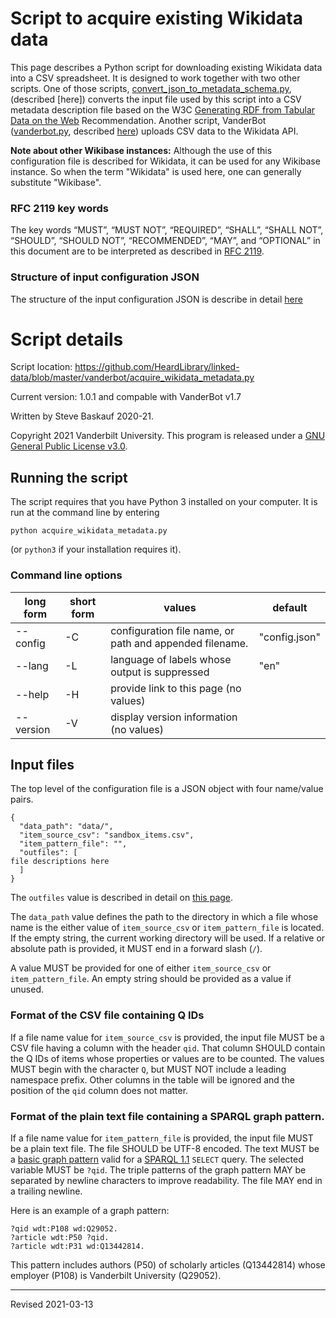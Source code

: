 # Script to acquire existing Wikidata data

This page describes a Python script for downloading existing Wikidata data into a CSV spreadsheet. It is designed to work together with two other scripts. One of those scripts, [convert_json_to_metadata_schema.py](convert_json_to_metadata_schema.py), (described [here]) converts the input file used by this script into a CSV metadata description file based on the W3C [Generating RDF from Tabular Data on the Web](https://www.w3.org/TR/csv2rdf/) Recommendation. Another script, VanderBot ([vanderbot.py](vanderbot.py), described [here](./README.md)) uploads CSV data to the Wikidata API. 

**Note about other Wikibase instances:** Although the use of this configuration file is described for Wikidata, it can be used for any Wikibase instance. So when the term "Wikidata" is used here, one can generally substitute "Wikibase".

### RFC 2119 key words

The key words “MUST”, “MUST NOT”, “REQUIRED”, “SHALL”, “SHALL NOT”, “SHOULD”, “SHOULD NOT”, “RECOMMENDED”, “MAY”, and “OPTIONAL” in this document are to be interpreted as described in [RFC 2119](https://tools.ietf.org/html/rfc2119).

### Structure of input configuration JSON

The structure of the input configuration JSON is describe in detail [here](convert-config.md)

# Script details

Script location: <https://github.com/HeardLibrary/linked-data/blob/master/vanderbot/acquire_wikidata_metadata.py>

Current version: 1.0.1 and compable with VanderBot v1.7

Written by Steve Baskauf 2020-21.

Copyright 2021 Vanderbilt University. This program is released under a [GNU General Public License v3.0](http://www.gnu.org/licenses/gpl-3.0).

## Running the script

The script requires that you have Python 3 installed on your computer. It is run at the command line by entering

```
python acquire_wikidata_metadata.py
```

(or `python3` if your installation requires it). 


### Command line options

| long form | short form | values | default |
| --------- | ---------- | ------ | ------- |
| --config | -C | configuration file name, or path and appended filename. | "config.json" |
| --lang | -L | language of labels whose output is suppressed | "en" |
| --help | -H | provide link to this page (no values) |  |
| --version | -V | display version information (no values) |  |

## Input files

The top level of the configuration file is a JSON object with four name/value pairs. 

```
{
  "data_path": "data/",
  "item_source_csv": "sandbox_items.csv",
  "item_pattern_file": "",
  "outfiles": [
file descriptions here
  ]
}
```

The `outfiles` value is described in detail on [this page](convert-config.md). 

The `data_path` value defines the path to the directory in which a file whose name is the either value of `item_source_csv` or `item_pattern_file` is located. If the empty string, the current working directory will be used. If a relative or absolute path is provided, it MUST end in a forward slash (`/`).

A value MUST be provided for one of either `item_source_csv` or `item_pattern_file`. An empty string should be provided as a value if unused.

### Format of the CSV file containing Q IDs

If a file name value for `item_source_csv` is provided, the input file MUST be a CSV file having a column with the header `qid`. That column SHOULD contain the Q IDs of items whose properties or values are to be counted. The values MUST begin with the character `Q`, but MUST NOT include a leading namespace prefix. Other columns in the table will be ignored and the position of the `qid` column does not matter.

### Format of the plain text file containing a SPARQL graph pattern.

If a file name value for `item_pattern_file` is provided, the input file MUST be a plain text file. The file SHOULD be UTF-8 encoded. The text MUST be a [basic graph pattern](https://www.w3.org/TR/sparql11-query/#BasicGraphPatterns) valid for a [SPARQL 1.1](https://www.w3.org/TR/sparql11-query/) `SELECT` query. The selected variable MUST be `?qid`. The triple patterns of the graph pattern MAY be separated by newline characters to improve readability. The file MAY end in a trailing newline.

Here is an example of a graph pattern:

```
?qid wdt:P108 wd:Q29052.
?article wdt:P50 ?qid.
?article wdt:P31 wd:Q13442814.
```

This pattern includes authors (P50) of scholarly articles (Q13442814) whose employer (P108) is Vanderbilt University (Q29052). 

----
Revised 2021-03-13
